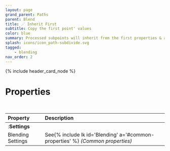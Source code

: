 ```yaml
---
layout: page
grand_parent: Paths
parent: Blend
title: ⋰ Inherit First
subtitle: Copy the first point' values
color: blue
summary: Processed subpoints will inherit from the first properties & attributes. Nothing fancy about it.
splash: icons/icon_path-subdivide.svg
tagged: 
    - blending
nav_order: 2
---
```


{% include header_card_node %}

# Properties
<br>

| Property       | Description          |
|:-------------|:------------------|
|:**Settings**||
| Blending Settings           | See{% include lk id='Blending' a='#common-properties' %} *(Common properties)* |
